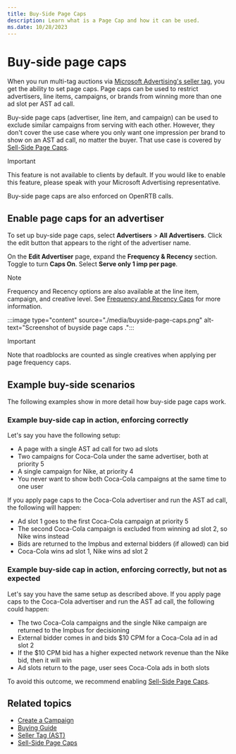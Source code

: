 ```yaml
---
title: Buy-Side Page Caps
description: Learn what is a Page Cap and how it can be used.
ms.date: 10/28/2023
---
```



# Buy-side page caps

When you run multi-tag auctions via [Microsoft Advertising's seller tag](../seller-tag/seller-tag.md), you get the ability to set page caps. Page caps can be used to
restrict advertisers, line items, campaigns, or brands from winning more
than one ad slot per AST ad call.

Buy-side page caps (advertiser, line item, and campaign) can be used to
exclude similar campaigns from serving with each other. However, they
don't cover the use case where you only want one impression per brand to
show on an AST ad call, no matter the buyer. That use case is covered by [Sell-Side Page Caps](sell-side-page-caps.md).

> [!IMPORTANT]
> This feature is not available to clients by default. If you would like to enable this feature, please speak with your Microsoft Advertising representative.
> 
> Buy-side page caps are also enforced on OpenRTB calls.

## Enable page caps for an advertiser

To set up buy-side page caps, select
**Advertisers**
 \>  **All Advertisers**.
Click the edit button that appears to the right of the advertiser name.

On the **Edit Advertiser** page,
expand the **Frequency & Recency**
section. Toggle to turn **Caps On**. Select
**Serve only 1 imp per page**.

> [!NOTE]
> Frequency and Recency options are also available at the line item, campaign, and creative level. See [Frequency and Recency Caps](frequency-and-recency-caps.md) for more information.

:::image type="content" source="./media/buyside-page-caps.png" alt-text="Screenshot of buyside page caps .":::

> [!IMPORTANT]
> Note that roadblocks are counted as single creatives when applying per page frequency caps.

## Example buy-side scenarios

The following examples show in more detail how buy-side page caps work.

### Example buy-side cap in action, enforcing correctly

Let's say you have the following setup:

- A page with a single AST ad call for two ad slots
- Two campaigns for Coca-Cola under the same advertiser, both at
  priority 5
- A single campaign for Nike, at priority 4
- You never want to show both Coca-Cola campaigns at the same time to
  one user

If you apply page caps to the Coca-Cola advertiser and run the AST ad
call, the following will happen:

- Ad slot 1 goes to the first Coca-Cola campaign at priority 5
- The second Coca-Cola campaign is excluded from winning ad slot 2, so
  Nike wins instead
- Bids are returned to the Impbus and external bidders (if allowed) can
  bid
- Coca-Cola wins ad slot 1, Nike wins ad slot 2

### Example buy-side cap in action, enforcing correctly, but not as expected

Let's say you have the same setup as described above. If you apply page
caps to the Coca-Cola advertiser and run the AST ad call, the following
could happen:

- The two Coca-Cola campaigns and the single Nike campaign are returned
  to the Impbus for decisioning
- External bidder comes in and bids $10 CPM for a Coca-Cola ad in ad
  slot 2
- If the $10 CPM bid has a higher expected network revenue than the Nike
  bid, then it will win
- Ad slots return to the page, user sees Coca-Cola ads in both slots

To avoid this outcome, we recommend enabling [Sell-Side Page Caps](sell-side-page-caps.md).

## Related topics

- [Create a Campaign](create-a-campaign.md)
- [Buying Guide](buying-guide.md)
- [Seller Tag (AST)](../seller-tag/seller-tag.md)
- [Sell-Side Page Caps](sell-side-page-caps.md)